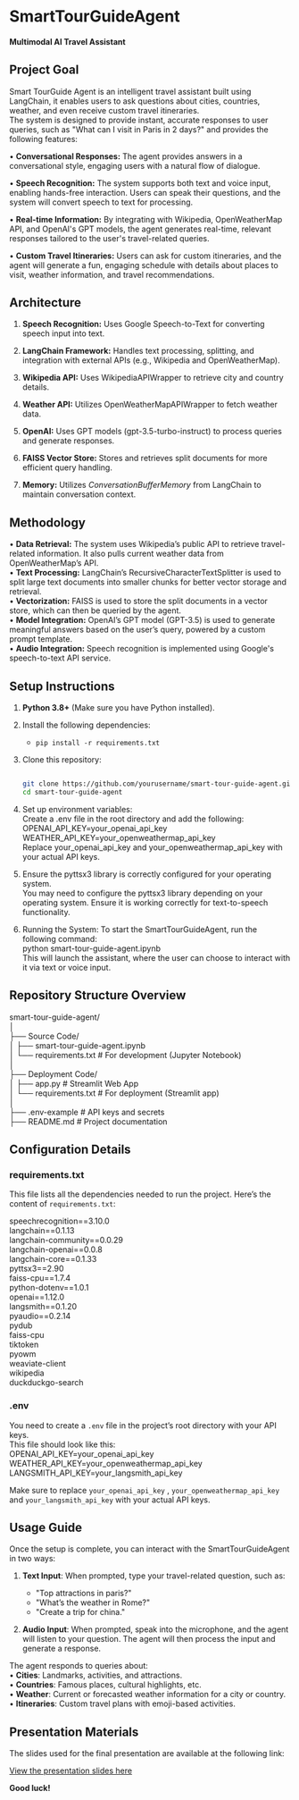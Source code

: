 # SmartTourGuideAgent

#### Multimodal AI Travel Assistant

## Project Goal

Smart TourGuide Agent is an intelligent travel assistant built using LangChain, it enables users to ask questions about cities, countries, weather, and even receive custom travel itineraries.<br> The system is designed to provide instant, accurate responses to user queries, such as "What can I visit in Paris in 2 days?" and provides the following features:

• **Conversational Responses:** The agent provides answers in a conversational style, engaging users with a natural flow of dialogue.

• **Speech Recognition:** The system supports both text and voice input, enabling hands-free interaction. Users can speak their questions, and the system will convert speech to text for processing.

• **Real-time Information:** By integrating with Wikipedia, OpenWeatherMap API, and OpenAI's GPT models, the agent generates real-time, relevant responses tailored to the user's travel-related queries.

• **Custom Travel Itineraries:** Users can ask for custom itineraries, and the agent will generate a fun, engaging schedule with details about places to visit, weather information, and travel recommendations.

## Architecture

1. **Speech Recognition:** Uses Google Speech-to-Text for converting speech input into text.

2. **LangChain Framework:** Handles text processing, splitting, and integration with external APIs (e.g., Wikipedia and OpenWeatherMap).

3. **Wikipedia API:** Uses WikipediaAPIWrapper to retrieve city and country details.

4. **Weather API:** Utilizes OpenWeatherMapAPIWrapper to fetch weather data.

5. **OpenAI:** Uses GPT models (gpt-3.5-turbo-instruct) to process queries and generate responses.

6. **FAISS Vector Store:** Stores and retrieves split documents for more efficient query handling.

7. **Memory:** Utilizes _ConversationBufferMemory_ from LangChain to maintain conversation context.

## Methodology

• **Data Retrieval:** The system uses Wikipedia’s public API to retrieve travel-related information. It also pulls current weather data from OpenWeatherMap’s API.<br>
• **Text Processing:** LangChain’s RecursiveCharacterTextSplitter is used to split large text documents into smaller chunks for better vector storage and retrieval.<br>
• **Vectorization:** FAISS is used to store the split documents in a vector store, which can then be queried by the agent.<br>
• **Model Integration:** OpenAI’s GPT model (GPT-3.5) is used to generate meaningful answers based on the user’s query, powered by a custom prompt template.<br>
• **Audio Integration:** Speech recognition is implemented using Google's speech-to-text API service. <br>

## Setup Instructions

1. **Python 3.8+** (Make sure you have Python installed).

2. Install the following dependencies:

   - `pip install -r requirements.txt`

3. Clone this repository:<br>

   ```bash
   
   git clone https://github.com/yourusername/smart-tour-guide-agent.git 
   cd smart-tour-guide-agent

   ```

4. Set up environment variables: <br>
   Create a .env file in the root directory and add the following:
   OPENAI_API_KEY=your_openai_api_key<br>
   WEATHER_API_KEY=your_openweathermap_api_key<br>
   Replace your_openai_api_key and your_openweathermap_api_key with your actual API keys.

5. Ensure the pyttsx3 library is correctly configured for your operating system.<br>
   You may need to configure the pyttsx3 library depending on your operating system. Ensure it is working correctly for text-to-speech functionality.

6. Running the System:
   To start the SmartTourGuideAgent, run the following command:<br>
   python smart-tour-guide-agent.ipynb <br>
   This will launch the assistant, where the user can choose to interact with it via text or voice input.

## Repository Structure Overview

smart-tour-guide-agent/<br>
│<br>
├── Source Code/<br>
│ ├── smart-tour-guide-agent.ipynb<br>
│ └── requirements.txt # For development (Jupyter Notebook)<br>
│<br>
├── Deployment Code/<br>
│ ├── app.py # Streamlit Web App<br>
│ └── requirements.txt # For deployment (Streamlit app)<br>
│<br>
├── .env-example # API keys and secrets<br>
├── README.md # Project documentation<br>

## Configuration Details

### requirements.txt

This file lists all the dependencies needed to run the project. Here’s the content of `requirements.txt`:

speechrecognition==3.10.0<br>
langchain==0.1.13<br>
langchain-community==0.0.29<br>
langchain-openai==0.0.8<br>
langchain-core==0.1.33<br>
pyttsx3==2.90<br>
faiss-cpu==1.7.4<br>
python-dotenv==1.0.1<br>
openai==1.12.0 <br>
langsmith==0.1.20<br>
pyaudio==0.2.14<br>
pydub<br>
faiss-cpu<br>
tiktoken<br>
pyowm<br>
weaviate-client<br>
wikipedia<br>
duckduckgo-search<br>

### .env

You need to create a `.env` file in the project’s root directory with your API keys. <br> This file should look like this:<br>
OPENAI_API_KEY=your_openai_api_key
WEATHER_API_KEY=your_openweathermap_api_key
LANGSMITH_API_KEY=your_langsmith_api_key

Make sure to replace `your_openai_api_key` , `your_openweathermap_api_key` and `your_langsmith_api_key` with your actual API keys.

## Usage Guide

Once the setup is complete, you can interact with the SmartTourGuideAgent in two ways:

1.  **Text Input**: When prompted, type your travel-related question, such as:

    - "Top attractions in paris?"
    - "What’s the weather in Rome?"
    - "Create a trip for china."

2.  **Audio Input**: When prompted, speak into the microphone, and the agent will listen to your question. The agent will then process the input and generate a response.

The agent responds to queries about: <br>
• **Cities**: Landmarks, activities, and attractions.<br>
• **Countries**: Famous places, cultural highlights, etc.<br>
• **Weather**: Current or forecasted weather information for a city or country.<br>
• **Itineraries**: Custom travel plans with emoji-based activities.<br>

## Presentation Materials

The slides used for the final presentation are available at the following link:

[View the presentation slides here](https://drive.google.com/drive/folders/19Uh2avPE9aWIMz_PcFDbJH2hveNSdvgd?usp=sharing)

**Good luck!**
